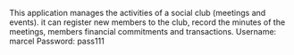 This application manages the activities of a social club (meetings and events). 
it can register new members to the club, record the minutes of the meetings, members financial commitments and transactions.
Username: marcel
Password: pass111
